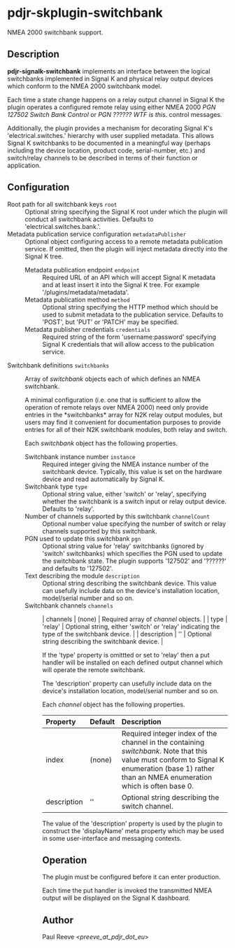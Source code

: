 # pdjr-skplugin-switchbank

NMEA 2000 switchbank support.

## Description

**pdjr-signalk-switchbank** implements an interface between the logical
switchbanks implemented in Signal K and physical relay output devices
which conform to the NMEA 2000 switchbank model.

Each time a state change happens on a relay output channel in Signal K
the plugin operates a configured remote relay using either NMEA 2000
*PGN 127502 Switch Bank Control*
or
*PGN ?????? WTF is this*.
control messages.

Additionally, the plugin provides a mechanism for decorating Signal K's
'electrical.switches.' hierarchy with user supplied metadata.
This allows Signal K switchbanks to be documented in a meaningful way
(perhaps including the device location, product code, serial-number,
etc.) and switch/relay channels to be described in terms of their
function or application.

## Configuration

<dl>
  <dt>Root path for all switchbank keys <code>root</code></dt>
  <dd>
    Optional string specifying the Signal K root under which the plugin
    will conduct all switchbank activities.
    Defaults to 'electrical.switches.bank.'.
  </dd>
  <dt>Metadata publication service configuration <code>metadataPublisher</code></dt>
  <dd>
    Optional object configuring access to a remote metadata publication
    service.
    If omitted, then the plugin will inject metadata directly into the
    Signal K tree.
    <dl>
      <dt>Metadata publication endpoint <code>endpoint</code></dt>
      <dd>
        Required URL of an API which will accept Signal K metadata and
        at least insert it into the Signal K tree.
        For example '/plugins/metadata/metadata'.
      </dd>
      <dt>Metadata publication method <code>method</code></dt>
      <dd>
        Optional string specifying the HTTP method which should be used
        to submit metadata to the publication service.
        Defaults to 'POST', but 'PUT' or 'PATCH' may be specified.
      </dd>
      <dt>Metadata publisher credentials <code>credentials</code></dt>
      <dd>
        Required string of the form 'username:password' specifying
        Signal K credentials that will allow access to the publication
        service. 
      </dd>
    </dl>
  </dd>
  <dt>Switchbank definitions <code>switchbanks</code></dt>
  <dd>
    <p>
    Array of <em>switchbank</em> objects each of which defines an NMEA
    switchbank.
    </p>
    <p>
    A minimal configuration (i.e. one that is sufficient to allow the
    operation of remote relays over NMEA 2000) need only provide
    entries in the *switchbanks* array for N2K relay output modules,
    but users may find it convenient for documentation purposes to
    provide entries for all of their N2K switchbank modules, both relay
    and switch.
    </p>
    <p>
    Each <em>switchbank</em> object has the following properties.
    </p>
    <dl>
      <dt>Switchbank instance number <code>instance</code></dt>
      <dd>
        Required integer giving the NMEA instance number of the
        switchbank device.
        Typically, this value is set on the hardware device and read
        automatically by Signal K.
      </dd>
      <dt>Switchbank type <code>type</code></dt>
      <dd>
        Optional string value, either 'switch' or 'relay', specifying
        whether the switchbank is a switch input or relay output
        device.
        Defaults to 'relay'.
      </dd>
      <dt>Number of channels supported by this switchbank <code>channelCount</code></dt>
      <dd>
        Optional number value specifying the number of switch or relay
        channels supported by this switchbank.
      </dd>
      <dt>PGN used to update this switchbank <code>pgn</code></dt>
      <dd>
        Optional string value for 'relay' switchbanks (ignored by
        'switch' switchbanks) which specifies the PGN used to update
        the switchbank state.
        The plugin supports '127502' and '??????' and defaults to
        '127502'.
      </dd>
      <dt>Text describing the module <code>description</code></dt>
      <dd>
        Optional string describing the switchbank device.
        This value can usefully include data on the device's
        installation location, model/serial number and so on.
      </dd>
      <dt>Switchbank channels <code>channels</code></dt>
      <dd>

| channels     | (none)  | Required array of *channel* objects. |
| type         | 'relay' | Optional string, either 'switch' or 'relay' indicating the type of the switchbank device. |
| description  | ''      | Optional string describing the switchbank device. |

If the 'type' property is omittted or set to 'relay' then a put handler
will be installed on each defined output channel which will operate the
remote switchbank.

The 'description' property can usefully include data on the device's
installation location, model/serial number and so on.

Each *channel* object has the following properties.

| Property     | Default | Description |
| :----------- | :------ | :---------- |
| index        | (none)  | Required integer index of the channel in the containing *switchbank*. Note that this value must conform to Signal K enumeration (base 1) rather than an NMEA enumeration which is often base 0. |
| description  | ''      | Optional string describing the switch channel. |

The value of the 'description' property is used by the plugin to
construct the 'displayName' meta property which may be used in some
user-interface and messaging contexts.

## Operation

The plugin must be configured before it can enter production.

Each time the put handler is invoked the transmitted NMEA output
will be displayed on the Signal K dashboard.

## Author

Paul Reeve <*preeve_at_pdjr_dot_eu*>
